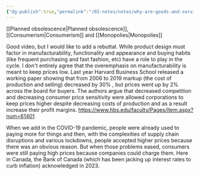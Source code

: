 ```yaml
---
{"dg-publish":true,"permalink":"/02-notes/notes/why-are-goods-and-services-so-crappy/","tags":["Notes/Incomplete"],"created":"2024-02-03T12:02:05.000-04:00","updated":"2024-05-02T15:17:07.969-03:00"}
---
```


[[Planned obsolescence\|Planned obsolescence]], [[Consumerism\|Consumerism]] and [[Monopolies\|Monopolies]]

Good video, but I would like to add a rebuttal. While product design must factor in manufacturability, functionality and appearance and buying habits (like frequent purchasing and fast fashion, etc) have a role to play in the cycle. I don't entirely agree that the overemphasis on manufacturability is meant to keep prices low. Last year Harvard Business School released a working paper showing that from 2006 to 2019 markup (the cost of production and selling) decreased by 30% , but prices went up by 2% across the board for buyers. The authors argue that decreased competition and decreasing consumer price sensitivity were allowed corporations to keep prices higher despite decreasing costs of production and as a result increase their profit margins. https://www.hbs.edu/faculty/Pages/item.aspx?num=61401


When we add in the COVID-19 pandemic, people were already used to paying more for things and then, with the complexities of supply chain disruptions and various lockdowns, people accepted higher prices because there was an obvious reason. But when those problems eased, consumers were still paying high prices because companies could charge them. Here in Canada, the Bank of Canada (which has been jacking up interest rates to curb inflation) acknowledged in 2023.